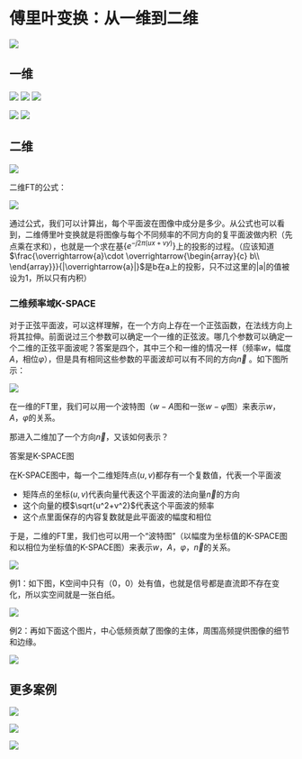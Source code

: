 # 傅里叶变换：从一维到二维

![](i/FT/3D3.jpg)

## 一维

![](i/FT/page-59.jpeg)
![](i/FT/page-60.jpeg)
![](i/FT/page-61.jpeg)

![](i/FT/2D1.jpg)
![](i/FT/2D2.jpg)

## 二维

![](i/FT/3D1.jpg)

二维FT的公式：

![](i/FT/equation.svg)

通过公式，我们可以计算出，每个平面波在图像中成分是多少。从公式也可以看到，二维傅里叶变换就是将图像与每个不同频率的不同方向的复平面波做内积（先点乘在求和），也就是一个求在基$\left\{ e^{-j2\pi \left( ux+vy \right)}\right\}$上的投影的过程。（应该知道$\frac{\overrightarrow{a}\cdot \overrightarrow{\begin{array}{c} 	b\\ \end{array}}}{|\overrightarrow{a}|}$是b在a上的投影，只不过这里的|a|的值被设为1，所以只有内积）

### 二维频率域K-SPACE

对于正弦平面波，可以这样理解，在一个方向上存在一个正弦函数，在法线方向上将其拉伸。前面说过三个参数可以确定一个一维的正弦波。哪几个参数可以确定一个二维的正弦平面波呢？答案是四个，其中三个和一维的情况一样（频率$w$，幅度$A$，相位$\varphi$），但是具有相同这些参数的平面波却可以有不同的方向$\vec{n}$ 。如下图所示：

![](i/FT/3D2.jpg)

在一维的FT里，我们可以用一个波特图（$w-A$图和一张$w-\varphi$图）来表示$w$，$A$，$\varphi$的关系。

那进入二维加了一个方向$\vec{n}$，又该如何表示？

答案是K-SPACE图

在K-SPACE图中，每一个二维矩阵点$\left(u,v\right)$都存有一个复数值，代表一个平面波
* 矩阵点的坐标$\left(u,v\right)$代表向量代表这个平面波的法向量$\vec{n}$的方向
* 这个向量的模$\sqrt{u^2+v^2}$代表这个平面波的频率
*  这个点里面保存的内容复数就是此平面波的幅度和相位

于是，二维的FT里，我们也可以用一个“波特图”（以幅度为坐标值的K-SPACE图和以相位为坐标值的K-SPACE图）来表示$w$，$A$，$\varphi$，$\vec{n}$的关系。

![](i/FT/3D4.jpg)

例1：如下图，K空间中只有（0，0）处有值，也就是信号都是直流即不存在变化，所以实空间就是一张白纸。

![](i/FT/3DE1.jpg)

例2：再如下面这个图片，中心低频贡献了图像的主体，周围高频提供图像的细节和边缘。

![](i/FT/3DE2.jpg)

## 更多案例

![](i/FT/3DE3.jpg)

![](i/FT/3DE4.jpg)

![](i/FT/3DE5.jpg)

